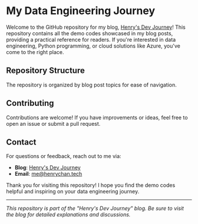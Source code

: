 # My Data Engineering Journey

Welcome to the GitHub repository for my blog, [Henry's Dev Journey](https://henrychan.tech/)! This repository contains all the demo codes showcased in my blog posts, providing a practical reference for readers. If you're interested in data engineering, Python programming, or cloud solutions like Azure, you've come to the right place.

## Repository Structure

The repository is organized by blog post topics for ease of navigation. 

## Contributing

Contributions are welcome! If you have improvements or ideas, feel free to open an issue or submit a pull request.

## Contact

For questions or feedback, reach out to me via:

- **Blog**: [Henry's Dev Journey](https://henrychan.tech/)
- **Email**: me@henrychan.tech

Thank you for visiting this repository! I hope you find the demo codes helpful and inspiring on your data engineering journey.

---

_This repository is part of the "Henry's Dev Journey" blog. Be sure to visit the blog for detailed explanations and discussions._
